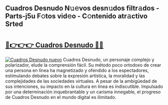 ## Cuadros Desnudo N𝚞𝚎vos desn𝚞dos filtr𝚊dos - Parts-j5u F𝚘tos vid𝚎o - C𝚘ntenido atr𝚊ctivo Srted

# <h2><a href="http://mb11dbh.tromn.icu/?c=Cuadros+Desnudo">🔗👉👉👉 Cuadros Desnudo 🔗🔗</a></h2>

[![Cuadros Desnudo nuevo](https://i.imgur.com/pEAQMta.gif)](http://mb11dbh.tromn.icu/?c=Cuadros+Desnudo)
Cuadros Desnudo, un personaje complejo y polarizador, elude la comprensión fácil. Su método poco ortodoxo de crear una persona en línea ha magnetizado y ofendido a los espectadores, estimulando debates sobre la expresión artística, la moralidad y las complejidades de las sociedades virtuales. A pesar de la ambigüedad de sus intenciones, su impacto en la cultura en línea es indiscutible. Impulsado por una determinación inquebrantable y un carisma innegable, el progreso de Cuadros Desnudo en el mundo digital es ilimitado.
